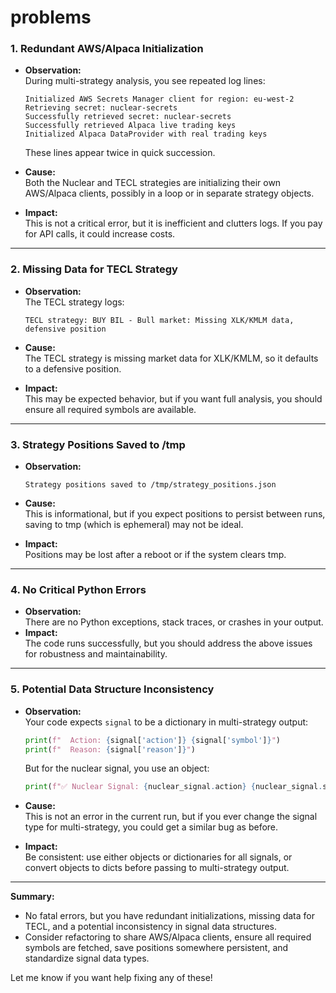 # problems

### 1. **Redundant AWS/Alpaca Initialization**

- **Observation:**  
  During multi-strategy analysis, you see repeated log lines:

  ```
  Initialized AWS Secrets Manager client for region: eu-west-2
  Retrieving secret: nuclear-secrets
  Successfully retrieved secret: nuclear-secrets
  Successfully retrieved Alpaca live trading keys
  Initialized Alpaca DataProvider with real trading keys
  ```

  These lines appear twice in quick succession.
- **Cause:**  
  Both the Nuclear and TECL strategies are initializing their own AWS/Alpaca clients, possibly in a loop or in separate strategy objects.
- **Impact:**  
  This is not a critical error, but it is inefficient and clutters logs. If you pay for API calls, it could increase costs.

---

### 2. **Missing Data for TECL Strategy**

- **Observation:**  
  The TECL strategy logs:

  ```
  TECL strategy: BUY BIL - Bull market: Missing XLK/KMLM data, defensive position
  ```

- **Cause:**  
  The TECL strategy is missing market data for XLK/KMLM, so it defaults to a defensive position.
- **Impact:**  
  This may be expected behavior, but if you want full analysis, you should ensure all required symbols are available.

---

### 3. **Strategy Positions Saved to /tmp**

- **Observation:**  

  ```
  Strategy positions saved to /tmp/strategy_positions.json
  ```

- **Cause:**  
  This is informational, but if you expect positions to persist between runs, saving to tmp (which is ephemeral) may not be ideal.
- **Impact:**  
  Positions may be lost after a reboot or if the system clears tmp.

---

### 4. **No Critical Python Errors**

- **Observation:**  
  There are no Python exceptions, stack traces, or crashes in your output.
- **Impact:**  
  The code runs successfully, but you should address the above issues for robustness and maintainability.

---

### 5. **Potential Data Structure Inconsistency**

- **Observation:**  
  Your code expects `signal` to be a dictionary in multi-strategy output:

  ```python
  print(f"  Action: {signal['action']} {signal['symbol']}")
  print(f"  Reason: {signal['reason']}")
  ```

  But for the nuclear signal, you use an object:

  ```python
  print(f"✅ Nuclear Signal: {nuclear_signal.action} {nuclear_signal.symbol}")
  ```

- **Cause:**  
  This is not an error in the current run, but if you ever change the signal type for multi-strategy, you could get a similar bug as before.
- **Impact:**  
  Be consistent: use either objects or dictionaries for all signals, or convert objects to dicts before passing to multi-strategy output.

---

**Summary:**  

- No fatal errors, but you have redundant initializations, missing data for TECL, and a potential inconsistency in signal data structures.
- Consider refactoring to share AWS/Alpaca clients, ensure all required symbols are fetched, save positions somewhere persistent, and standardize signal data types.

Let me know if you want help fixing any of these!
